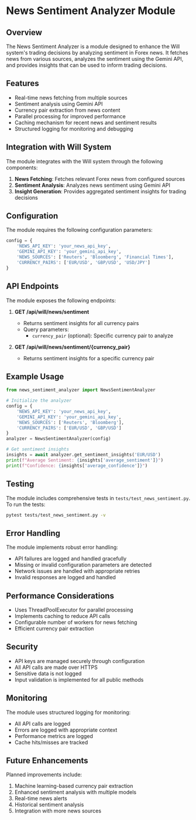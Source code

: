 # News Sentiment Analyzer Module

## Overview
The News Sentiment Analyzer is a module designed to enhance the Will system's trading decisions by analyzing sentiment in Forex news. It fetches news from various sources, analyzes the sentiment using the Gemini API, and provides insights that can be used to inform trading decisions.

## Features
- Real-time news fetching from multiple sources
- Sentiment analysis using Gemini API
- Currency pair extraction from news content
- Parallel processing for improved performance
- Caching mechanism for recent news and sentiment results
- Structured logging for monitoring and debugging

## Integration with Will System
The module integrates with the Will system through the following components:

1. **News Fetching**: Fetches relevant Forex news from configured sources
2. **Sentiment Analysis**: Analyzes news sentiment using Gemini API
3. **Insight Generation**: Provides aggregated sentiment insights for trading decisions

## Configuration
The module requires the following configuration parameters:

```python
config = {
    'NEWS_API_KEY': 'your_news_api_key',
    'GEMINI_API_KEY': 'your_gemini_api_key',
    'NEWS_SOURCES': ['Reuters', 'Bloomberg', 'Financial Times'],
    'CURRENCY_PAIRS': ['EUR/USD', 'GBP/USD', 'USD/JPY']
}
```

## API Endpoints
The module exposes the following endpoints:

1. **GET /api/will/news/sentiment**
   - Returns sentiment insights for all currency pairs
   - Query parameters:
     - `currency_pair` (optional): Specific currency pair to analyze

2. **GET /api/will/news/sentiment/{currency_pair}**
   - Returns sentiment insights for a specific currency pair

## Example Usage
```python
from news_sentiment_analyzer import NewsSentimentAnalyzer

# Initialize the analyzer
config = {
    'NEWS_API_KEY': 'your_news_api_key',
    'GEMINI_API_KEY': 'your_gemini_api_key',
    'NEWS_SOURCES': ['Reuters', 'Bloomberg'],
    'CURRENCY_PAIRS': ['EUR/USD', 'GBP/USD']
}
analyzer = NewsSentimentAnalyzer(config)

# Get sentiment insights
insights = await analyzer.get_sentiment_insights('EUR/USD')
print(f"Average Sentiment: {insights['average_sentiment']}")
print(f"Confidence: {insights['average_confidence']}")
```

## Testing
The module includes comprehensive tests in `tests/test_news_sentiment.py`. To run the tests:

```bash
pytest tests/test_news_sentiment.py -v
```

## Error Handling
The module implements robust error handling:
- API failures are logged and handled gracefully
- Missing or invalid configuration parameters are detected
- Network issues are handled with appropriate retries
- Invalid responses are logged and handled

## Performance Considerations
- Uses ThreadPoolExecutor for parallel processing
- Implements caching to reduce API calls
- Configurable number of workers for news fetching
- Efficient currency pair extraction

## Security
- API keys are managed securely through configuration
- All API calls are made over HTTPS
- Sensitive data is not logged
- Input validation is implemented for all public methods

## Monitoring
The module uses structured logging for monitoring:
- All API calls are logged
- Errors are logged with appropriate context
- Performance metrics are logged
- Cache hits/misses are tracked

## Future Enhancements
Planned improvements include:
1. Machine learning-based currency pair extraction
2. Enhanced sentiment analysis with multiple models
3. Real-time news alerts
4. Historical sentiment analysis
5. Integration with more news sources 